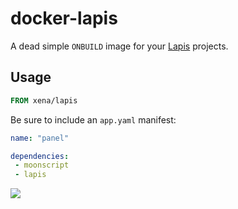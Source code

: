 docker-lapis
============

A dead simple `ONBUILD` image for your [Lapis](http://leafo.net/lapis) 
projects.

Usage
-----

```Dockerfile
FROM xena/lapis
```

Be sure to include an `app.yaml` manifest:

```yaml
name: "panel"

dependencies:
 - moonscript
 - lapis
```

[![](http://puu.sh/egFMt/ee82453364.png)](https://asciinema.org/a/15303)
